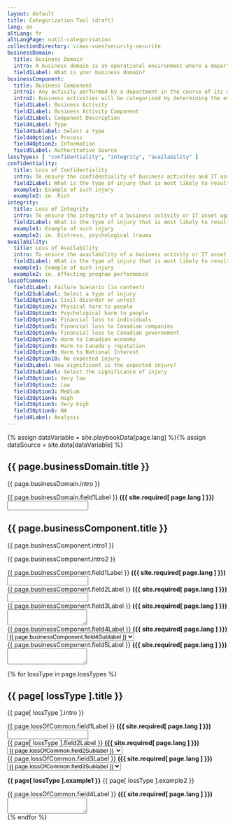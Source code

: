 ```yaml
---
layout: default
title: Categorization Tool (draft)
lang: en
altLang: fr
altLangPage: outil-categorisation
collectionDirectory: views-vues/security-securite
businessDomain:
  title: Business Domain
  intro: A business domain is an operational environment where a department performs business activities supporting common organizational objectives.
  field1Label: What is your business domain?
businessComponent:
  title: Business Component
  intro1: Any activity performed by a department in the course of its operations to deliver or support the delivery of its programs or services. A business activity is composed of one or several business processes and related information assets.
  intro2: Business activities will be categorized by determining the expected injuries from IT-related threat compromise to the national and non-national interests that the business activities serve, and then determining the lveral of these expected injuries.
  field1Label: Business Activity
  field2Label: Business Activity Component
  field3Label: Component Description
  field4Label: Type
  field4Sublabel: Select a type
  field4Option1: Process
  field4Option2: Information
  field5Label: Authoritative Source
lossTypes: [ "confidentiality", "integrity", "availability" ]
confidentiality:
  title: Loss of Confidentiality
  intro: To ensure the confidentiality of business activites and IT assets against a specified set of theats in order to prevent injury to national interests or non-national interests.
  field2Label: What is the type of injury that is most likely to result from a loss of confidentiality?
  example1: Example of such injury
  example2: ie. Riot
integrity:
  title: Loss of Integrity
  intro: To ensure the integrity of a business activity or IT asset against a specified set of threats in order to prevent injury to national interests or non-national interests.
  field2Label: What is the type of injury that is most likely to result from a loss of integrity?
  example1: Example of such injury
  example2: ie. Distress, psychological trauma
availability:
  title: Loss of Availability
  intro: To ensure the availability of a business activity or IT asset against a specified set of threats in order to prevent injury to national interests or non-national interests.
  field2Label: What is the type of injury that is most likely to result from a loss of availability?
  example1: Example of such injury
  example2: ie. Affecting program performance
lossOfCommon:
  field1Label: Failure Scenario (in context)
  field2Sublabel: Select a type of injury
  field2Option1: Civil disorder or unrest
  field2Option2: Physical harm to people
  field2Option3: Psychological harm to people
  field2Option4: Financial loss to individuals
  field2Option5: Financial loss to Canadian companies
  field2Option6: Financial loss to Canadian governement
  field2Option7: Harm to Canadian economy
  field2Option8: Harm to Canada's reputation
  field2Option9: Harm to National Interest
  field2Option10: No expected injury
  field3Label: How significant is the expected injury?
  field3Sublabel: Select the significance of injury
  field3Option1: Very low
  field3Option2: Low
  field3Option3: Medium
  field3Option4: High
  field3Option5: Very high
  field3Option6: NA
  field4Label: Analysis
---
```

{% assign dataVariable = site.playbookData[page.lang] %}{%
assign dataSource = site.data[dataVariable] %}

<div class="wb-frmvld">
<form action="#" method="post">
<section id="business-domain">

<div class="wb-inview" data-inview="progress-overlay">

## {{ page.businessDomain.title }}

</div>

{{ page.businessDomain.intro }}

<div class="form-group">
<label for="business-domain-1" class="required"><span class="field-name">{{ page.businessDomain.field1Label }}</span> <strong class="required">({{ site.required[ page.lang ] }})</strong></label>
<input name="business-domain-1" id="business-domain-1" type="text" required="required" pattern=".{2,}" data-rule-minlength="2" />
</div>

</section>

<section id="business-component">

## {{ page.businessComponent.title }}

{{ page.businessComponent.intro1 }}

{{ page.businessComponent.intro2 }}

<div class="form-group">
<label for="business-component-1" class="required"><span class="field-name">{{ page.businessComponent.field1Label }}</span> <strong class="required">({{ site.required[ page.lang ] }})</strong></label>
<input name="business-component-1" id="business-component-1" type="text" required="required" pattern=".{2,}" data-rule-minlength="2" />
</div>

<div class="form-group">
<label for="business-component-2" class="required"><span class="field-name">{{ page.businessComponent.field2Label }}</span> <strong class="required">({{ site.required[ page.lang ] }})</strong></label>
<input name="business-component-2" id="business-component-2" type="text" required="required" pattern=".{2,}" data-rule-minlength="2" />
</div>

<div class="form-group">
<label for="business-component-3" class="required"><span class="field-name">{{ page.businessComponent.field3Label }}</span> <strong class="required">({{ site.required[ page.lang ] }})</strong></label>
<textarea name="business-component-3" id="business-component-3" required="required" pattern=".{2,}" data-rule-minlength="2"></textarea>
</div>

<div class="form-group">
<label for="business-component-4" class="required"><span class="field-name">{{ page.businessComponent.field4Label }}</span> <strong class="required">({{ site.required[ page.lang ] }})</strong></label>
<select class="form-control" id="business-component-4" name="business-component-4" required="required">
<option label="{{ page.businessComponent.field4Sublabel }}"></option>
<option value="1">{{ page.businessComponent.field4Option1 }}</option>
<option value="2">{{ page.businessComponent.field4Option2 }}</option>
</select>
</div>

<div class="form-group">
<label for="business-component-5" class="required"><span class="field-name">{{ page.businessComponent.field5Label }}</span> <strong class="required">({{ site.required[ page.lang ] }})</strong></label>
<textarea name="business-component-5" id="business-component-5" required="required" pattern=".{2,}" data-rule-minlength="2"></textarea>
</div>

</section>

{% for lossType in page.lossTypes %}
<section id="loss-of-{{ lossType }}">

## {{ page[ lossType ].title }}

{{ page[ lossType ].intro }}

<div class="form-group">
<label for="loss-of-{{ lossType }}-1" class="required"><span class="field-name">{{ page.lossOfCommon.field1Label }}</span> <strong class="required">({{ site.required[ page.lang ] }})</strong></label>
<input name="loss-of-{{ lossType }}-1" id="loss-of-{{ lossType }}-1" type="text" required="required" pattern=".{2,}" data-rule-minlength="2" />
</div>

<div class="form-group">
<label for="loss-of-{{ lossType }}-2" class="required"><span class="field-name">{{ page[ lossType ].field2Label }}</span> <strong class="required">({{ site.required[ page.lang ] }})</strong></label>
<select class="form-control" id="loss-of-{{ lossType }}-2" name="loss-of-{{ lossType }}-2" required="required">
<option label="{{ page.lossOfCommon.field2Sublabel }}"></option>
<option value="1">{{ page.lossOfCommon.field2Option1 }}</option>
<option value="2">{{ page.lossOfCommon.field2Option2 }}</option>
<option value="3">{{ page.lossOfCommon.field2Option3 }}</option>
<option value="4">{{ page.lossOfCommon.field2Option4 }}</option>
<option value="5">{{ page.lossOfCommon.field2Option5 }}</option>
<option value="6">{{ page.lossOfCommon.field2Option6 }}</option>
<option value="7">{{ page.lossOfCommon.field2Option7 }}</option>
<option value="8">{{ page.lossOfCommon.field2Option8 }}</option>
<option value="9">{{ page.lossOfCommon.field2Option9 }}</option>
<option value="10">{{ page.lossOfCommon.field2Option10 }}</option>
</select>
</div>

<div class="form-group">
<label for="loss-of-{{ lossType }}-3" class="required"><span class="field-name">{{ page.lossOfCommon.field3Label }}</span> <strong class="required">({{ site.required[ page.lang ] }})</strong></label>
<select class="form-control" id="loss-of-{{ lossType }}-3" name="loss-of-{{ lossType }}-3" required="required">
<option label="{{ page.lossOfCommon.field3Sublabel }}"></option>
<option value="1">{{ page.lossOfCommon.field3Option1 }}</option>
<option value="2">{{ page.lossOfCommon.field3Option2 }}</option>
<option value="3">{{ page.lossOfCommon.field3Option3 }}</option>
<option value="4">{{ page.lossOfCommon.field3Option4 }}</option>
<option value="5">{{ page.lossOfCommon.field3Option5 }}</option>
<option value="6">{{ page.lossOfCommon.field3Option6 }}</option>
</select>
</div>

**{{ page[ lossType ].example1 }}** {{ page[ lossType ].example2 }} 

<div class="form-group">
<label for="loss-of-{{ lossType }}-4" class="required"><span class="field-name">{{ page.lossOfCommon.field4Label }}</span> <strong class="required">({{ site.required[ page.lang ] }})</strong></label>
<textarea name="loss-of-{{ lossType }}-4" id="loss-of-{{ lossType }}-4" required="required" pattern=".{2,}" data-rule-minlength="2"></textarea>
</div>

</section>
{% endfor %}

</form>
</div>
